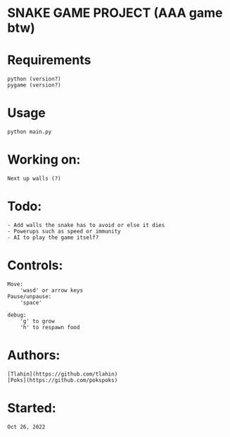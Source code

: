 # SNAKE GAME PROJECT (AAA game btw)

# Requirements

	python (version?)
	pygame (version?)

# Usage

	python main.py

# Working on:

	Next up walls (?)

# Todo:

	- Add walls the snake has to avoid or else it dies
	- Powerups such as speed or immunity
	- AI to play the game itself?

# Controls:

	Move:
		'wasd' or arrow keys
	Pause/unpause:
		'space'

	debug:
		'g' to grow
		'h' to respawn food

# Authors:

	[Tlahin](https://github.com/tlahin)
	[Poks](https://github.com/pokspoks)

# Started:

	Oct 26, 2022
